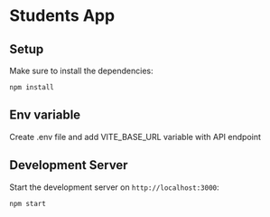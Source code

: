# Students App

## Setup

Make sure to install the dependencies:

```
npm install
```

## Env variable

Create .env file and add VITE_BASE_URL variable with API endpoint

## Development Server

Start the development server on `http://localhost:3000`:

```
npm start
```

